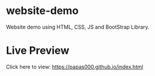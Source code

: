 # website-demo
Website demo using HTML, CSS, JS and BootStrap Library.

# Live Preview
Click here to view:
https://papas000.github.io/index.html
